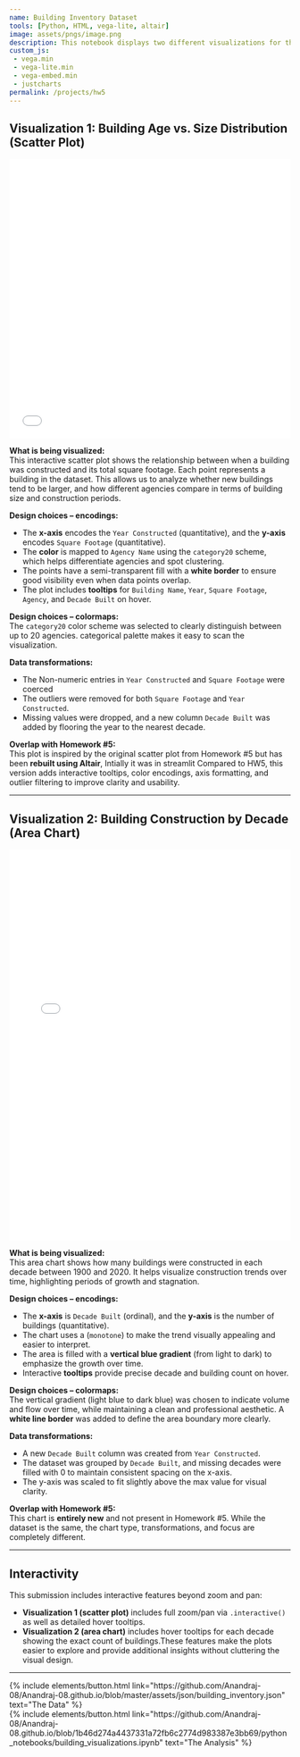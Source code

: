 ```yaml
---
name: Building Inventory Dataset
tools: [Python, HTML, vega-lite, altair]
image: assets/pngs/image.png
description: This notebook displays two different visualizations for the Building Inventory dataset.
custom_js:
 - vega.min
 - vega-lite.min
 - vega-embed.min
 - justcharts
permalink: /projects/hw5
---
```


##  Visualization 1: Building Age vs. Size Distribution (Scatter Plot)
<iframe src="/assets/plots/Chart_2.html" width="100%" height="500" style="border:none;"></iframe>

**What is being visualized:**  
This interactive scatter plot shows the relationship between when a building was constructed and its total square footage. Each point represents a building in the dataset. This allows us to analyze whether new buildings tend to be larger, and how different agencies compare in terms of building size and construction periods.

**Design choices – encodings:**  
- The **x-axis** encodes the `Year Constructed` (quantitative), and the **y-axis** encodes `Square Footage` (quantitative).
- The **color** is mapped to `Agency Name` using the `category20` scheme, which helps differentiate agencies and spot clustering.
- The points have a semi-transparent fill with a **white border** to ensure good visibility even when data points overlap.
- The plot includes **tooltips** for `Building Name`, `Year`, `Square Footage`, `Agency`, and `Decade Built` on hover.

**Design choices – colormaps:**  
The `category20` color scheme was selected to clearly distinguish between up to 20 agencies. categorical palette makes it easy to scan the visualization.

**Data transformations:**  
- The Non-numeric entries in `Year Constructed` and `Square Footage` were coerced 
- The outliers were removed for both `Square Footage` and `Year Constructed`.
- Missing values were dropped, and a new column `Decade Built` was added by flooring the year to the nearest decade.

**Overlap with Homework #5:**  
This plot is inspired by the original scatter plot from Homework #5 but has been **rebuilt using Altair**, Intially it was in streamlit Compared to HW5, this version adds interactive tooltips, color encodings, axis formatting, and outlier filtering to improve clarity and usability.

---

##  Visualization 2: Building Construction by Decade (Area Chart)
<iframe src="/assets/plots/Chart_1.html" width="100%" height="700" style="border:none;"></iframe>

**What is being visualized:**  
This area chart shows how many buildings were constructed in each decade between 1900 and 2020. It helps visualize construction trends over time, highlighting periods of growth and stagnation.

**Design choices – encodings:**  
- The **x-axis** is `Decade Built` (ordinal), and the **y-axis** is the number of buildings (quantitative).
- The chart uses a  (`monotone`) to make the trend visually appealing and easier to interpret.
- The area is filled with a **vertical blue gradient** (from light to dark) to emphasize the growth over time.
- Interactive **tooltips** provide precise decade and building count on hover.

**Design choices – colormaps:**  
The vertical gradient (light blue to dark blue) was chosen to indicate volume and flow over time, while maintaining a clean and professional aesthetic. A **white line border** was added to define the area boundary more clearly.

**Data transformations:**  
- A new `Decade Built` column was created from `Year Constructed`.
- The dataset was grouped by `Decade Built`, and missing decades were filled with 0 to maintain consistent spacing on the x-axis.
- The y-axis was scaled to fit slightly above the max value for visual clarity.

**Overlap with Homework #5:**  
This chart is **entirely new** and not present in Homework #5. While the dataset is the same, the chart type, transformations, and focus are completely different.

---

## Interactivity

This submission includes interactive features beyond zoom and pan:

- **Visualization 1 (scatter plot)** includes full zoom/pan via `.interactive()` as well as detailed hover tooltips.
- **Visualization 2 (area chart)** includes hover tooltips for each decade showing the exact count of buildings.These features make the plots easier to explore and provide additional insights without cluttering the visual design.

---

<div class="left">
{% include elements/button.html link="https://github.com/Anandraj-08/Anandraj-08.github.io/blob/master/assets/json/building_inventory.json" text="The Data" %}
</div>

<div class="right">
{% include elements/button.html link="https://github.com/Anandraj-08/Anandraj-08.github.io/blob/1b46d274a4437331a72fb6c2774d983387e3bb69/python_notebooks/building_visualizations.ipynb" text="The Analysis" %}
</div>
